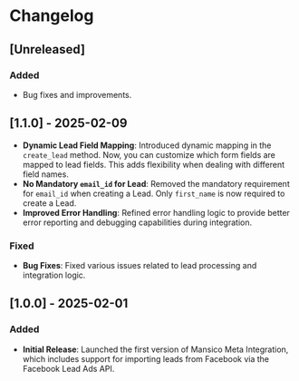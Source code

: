 # Changelog

## [Unreleased]
### Added
- Bug fixes and improvements.

## [1.1.0] - 2025-02-09
- **Dynamic Lead Field Mapping**: Introduced dynamic mapping in the `create_lead` method. Now, you can customize which form fields are mapped to lead fields. This adds flexibility when dealing with different field names.
- **No Mandatory `email_id` for Lead**: Removed the mandatory requirement for `email_id` when creating a Lead. Only `first_name` is now required to create a Lead.
- **Improved Error Handling**: Refined error handling logic to provide better error reporting and debugging capabilities during integration.

### Fixed
- **Bug Fixes**: Fixed various issues related to lead processing and integration logic.

## [1.0.0] - 2025-02-01
### Added
- **Initial Release**: Launched the first version of Mansico Meta Integration, which includes support for importing leads from Facebook via the Facebook Lead Ads API.
